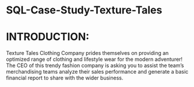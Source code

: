 # SQL-Case-Study-Texture-Tales

# INTRODUCTION:
Texture Tales Clothing Company prides themselves on providing an optimized range of clothing and lifestyle wear for the modern adventurer!
The CEO of this trendy fashion company is asking you to assist the team’s merchandising teams analyze their sales performance and generate a basic financial report to share with the wider business.


